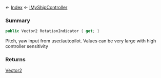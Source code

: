 ← [Index](Api-Index) ← [IMyShipController](Sandbox.ModAPI.Ingame.IMyShipController)

### Summary

```csharp
public Vector2 RotationIndicator { get; }
```

Pitch, yaw input from user/autopilot. Values can be very large with high controller sensitivity

### Returns

[Vector2](VRageMath.Vector2)

